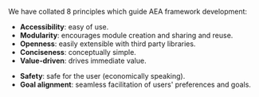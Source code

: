 We have collated 8 principles which guide AEA framework development:

* **Accessibility**: easy of use.
* **Modularity**: encourages module creation and sharing and reuse.
* **Openness**: easily extensible with third party libraries.
* **Conciseness**: conceptually simple.
* **Value-driven**: drives immediate value.
<!--* **Low entry barriers**: leverages existing programming languages and web protocols.-->
* **Safety**: safe for the user (economically speaking). <!--I suggest changing this to transparency. It is often difficult to show that a system is "safe". There are degrees of safety. What is achievable is in-depth analysis of whatever (e.g. system, method, etc) we propose and transparency about its characteristics (e.g. risk-level associated with a specific method for economic interaction)-->     
* **Goal alignment**: seamless facilitation of users' preferences and goals.

<br />